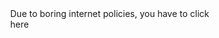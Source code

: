 <!DOCTYPE html>
<html>
<head>
<style>
body {
    --bg-width: 100%; /* Define CSS variables */
    --bg-height: 100%; 
    background-image: url('install-screen.jpg');
    background-repeat: no-repeat;
    background-attachment: fixed;
    background-position: left;
    background-size: var(--bg-width) var(--bg-height); /* Control size using variables */
    display: flex;
    justify-content: left;
    align-items: left;
    height: 100vh;
    margin: 0;
}

p {
    text-align: left; /* Align text to the left */
    color: black; /* Adjust color if needed for visibility */
    position: absolute;
    top: 48%; /* Adjust this value to move the text vertically */
    left: 8%; /* Adjust this value to move the text horizontally */
    transform: translate(11%, -50%);
    font-size: calc(1px + 1vw); /* Initial size of 16px plus responsive adjustment */
    max-height: 400px; /* Set a maximum height for the text container */
    max-width: 950px; /* Set a maximum width for the text container */
    overflow: auto; /* Add scroll bar if content exceeds max-height or max-width */
    background-color: rgba(255, 255, 255, 0); /* Fully transparent background */
}

.container {
    text-align: center;
    position: relative;
    width: 100%;
    height: 100%;
}

video {
    position: absolute;
    top: -100;
    left: -100;
    width: 100%;
    height: 100%;
    object-fit: cover;
    z-index: 1; /* Ensure the video appears above other elements */
}

#link-image1 {
    position: absolute;
    top: 20%; /* Adjust this value to move the image vertically */
    left: 90%; /* Adjust this value to move the image horizontally */
    width: 100px; /* Adjust this value to set the width of the image */
    height: 100px; /* Adjust this value to set the height of the image */
    transform: translate(-50%, -50%);
    z-index: 0; /* Ensure the image appears below the video */
}

#link-image2 {
    position: absolute;
    top: 30%; /* Adjust this value to move the image vertically */
    left: 85%; /* Adjust this value to move the image horizontally */
    width: 42px; /* Adjust this value to set the width of the image */
    height: 35px; /* Adjust this value to set the height of the image */
    transform: translate(-50%, -50%);
    z-index: 0; /* Ensure the image appears below the video */
}

#link-image3 {
    position: absolute;
    top: 20%; /* Adjust this value to move the image vertically */
    left: 85%; /* Adjust this value to move the image horizontally */
    width: 35px; /* Adjust this value to set the width of the image */
    height: 35px; /* Adjust this value to set the height of the image */
    transform: translate(-50%, -50%);
    z-index: 0; /* Ensure the image appears below the video */
}

#prompt {
    position: fixed;
    top: 50%;
    left: 50%;
    transform: translate(-50%, -50%);
    background-color: rgba(0, 0, 0, 0.8);
    color: white; /* Change text color to white */
    padding: 20px;
    border-radius: 10px;
    z-index: 10;
    text-align: center;
}

</style>
</head>
<body style="--bg-width: 100%; --bg-height: 100%;">
<div id="prompt">Due to boring internet policies, you have to click<br> here </div>
<div class="container" id="content" style="display: none;">
    <p>My Portfolio<br>
    Hi there, I'm @Craig Smith.<br><br>
    About Me<br>
    As of writing this, I am currently 19 years old with a mad facination of technology,that does not end with computers.
    When work is involved, I am very persistant. When somthing is set out in front of me, I always go the full mile to get the work done 
    at a good level of quality. I always make sure the work is sent in either early or on time.
    Growing up in the gray and misurable Rhondda, with no intrest in sports like all the other kids, My mind would naturally take an intrest in
    what was around me,that being technology. my specific facination, in perticular would be on how computers systems work and the development of the pc. while nowadays, its the possiblity that drives me forword in the subject.<br><br>
	Currently<br>
	Currently, I am on my first year of a four year Computer science course that includes a foundation year for an undergraduate degree. 
	Up until now, the course has opened me up to a mountain of new skills such as coding, website design, Cyber Security, Cryptography and database design. All of these subject
	fit well into my intrest on how these systems work.
    Skills
    As of now, my knowlege only span to a few coding languages such as c++, sql, HTML and Python. In cyber security I have learned verious encryption
	methodes such as The Caeser Cipher and vigenere cipher. I have also looked into cyber forensic and its process. Additionaly I have also learnt how to create a working
	database using SQL and Microsoft acces, and I use online tools such as draw IO to plan and structire the database. I Also know how to create a website using HTML while Also
	using tools like draw IO to help design them.<br>
    
    <img src="c++.png" alt="Image 1" style="width:150px;height:100px;"> <img src="html5-logo.png" alt="Image 2" style="width:100px;height:100px;"> <img src="sql-database.png" alt="Image 3" style="width:100px;height:100px;"> <img src="Python.png" alt="Image 4" style="width:100px;height:100px;"><br><br>
    Recent Projects<br>
    As of recently, the recent projects that I have been doing are for my Programming module. This is so far for assignment 2.
    I have also been doing work for a database in Information Management, Assurance And Security. I have also been working on a website 
	for Professionalism, Employability, Enterprise, and Problem-Solving. Here's a list of work completed recently:<br>
    . Weight conversion table in C++: This is where the code has to convert imperial tones to pounds and Kilograms, using
	a loop. The code has to keep doing this in veriable of two until it reaches 20 imperial tons.<br>
    . Average speed in C++: In this code I had to input the time and distance between points x, y and z then the code puts that into an argument.
	Then that information had to be used to calculate the speed in KPH.<br>
    . Isosceles Triangle Class in C++: In this code, I had to create a program that would takes user inputs of the base and height of the
	triangle, then run that as a class, then take that information and use it to calculate the area and perimaters of the triangle.<br>
    . Student Performance Class in C++: This is simular to the Isosceles Triangle code but its about students score that needs to be calculated
	as a performance score, that then needs to be given a grade. There should be a verifaction of if the numbers go above 100.<br>
    . Grade Analysis in C++: In this code I need to create an array that take 10 student test score. It then should find all the score above 50
	and count how many there are.<br>
    . Identical Array in C++: In this code, I needed to write somthing that recognises that the valuse in two arrays are the same or not, and then
	output a message depending if they are identical or not.<br>
    . Number of Occurrences in C++: I needed to write code that would look through an array filled with names and count how many times a user-
	specified name occures in the list. If it does it should say how many times it appered. if not it should say it dosent apear on the list.<br>
    . Lottery Winners in C++: This was simuler to the identical arrays work but, it only has to be a number, not the whole array<br>
    . Test Score #1 in C++: In this code, I needed to create an array that holds any amount of elements defined by the user. Once every number
	is entered, it should sort them in assending order while also calculating the average score.<br>
    . Test Score #2 in C++: This builds off of Test Score #1, but This time it needs to pair both names and scores while still calculating the average score. <br>
    . Sports Team Database in SQL: For my final Information Management, Assurance And Security modual I needed to create a database for a sports
	club that holds the team, Players, physios, headcoach, club and match. I then needed to run querys to get answers for certain question outlined in the breif.
	GitHub Portfolio in HTML: As you can see from this portfolio, this to is the assignment for Professionalism, Employability, Enterprise, and Problem-Solving.<br>
	<br>
	There is the list of work that I can Show in the reposatory.<br><br>
    Hobbies<br>
    During The time I have between assisgnments, I fill it in by doing a few of my favourite activitys. The number one activity I like to do is play on my
	Guitar. From a young age, I have always been facinated by the music of yesteryear such has Black Sabboth, The Rolling Stones, Motorhead, The Beatles and even 
	Jimi Hendrix. So when I saved enough money, I ordered my very first guitar, a black stratacaster clone. This served me for a few years, but it wasnt great, so once
	I had a bit more money, I dicided to make my wallet cry a bit more, and bought a brand new Gibson les paul from the custome shop.<br><br>
	Another activity I do is tinkering around with my computers. Not to long ago I built a retro gaming pc using parts that were recommended on the back of the crysis gmaebox, and ever since I have been
	constantly messing around with that rig and my main gaming rig.<br><br>
	One final activity that I do is to either sit down with a good book or watch old movies or tv shows. I have been recently enjoying the Jeremy brett adaptation of 
	Sherlock Holmes Novel.
    </p>
    <video id="background-video" src="intro.mp4" autoplay muted>
        Your browser does not support the video tag.
    </video>
    <a href="https://www.youtube.com/watch?v=dQw4w9WgXcQ">
        <img id="link-image1" src="Pixel_present3.png" alt="Your Image">
    </a>
	<a href="https://www.coolmathgames.com/0-run-3">
        <img id="link-image2" src="game-controller.png" alt="Your Image">
    </a>
	</a>
	<a href="https://www.youtube.com/@DankPods">
        <img id="link-image3" src="8-bit-youtube.png" alt="Your Image">
    </a>
    <audio id="background-audio" src="Windows-95.wav" style="display: none;">
        Your browser does not support the audio element.
    </audio>
</div>
<script>
document.getElementById('prompt').addEventListener('click', function() {
    document.getElementById('prompt').style.display = 'none';
    document.getElementById('content').style.display = 'block';
    var video = document.getElementById('background-video');
    video.muted = false;
    video.play(); 
});

document.getElementById('background-video').addEventListener('ended', function() {
    this.style.display = 'none';
    var audio = document.getElementById('background-audio');
    audio.play();
    document.body.style.backgroundImage = "url('windows-95-pc.jpg')"; // Change background image
});
</script>
</body>
</html>
